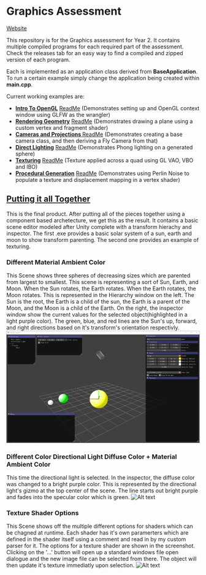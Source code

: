 # Graphics Assessment

[Website](https://bennybroseph.github.io/OpenGL_Graphics_Assessment/)

This repository is for the Graphics assessment for Year 2. It contains multiple compiled programs for each required part of the assessment. Check the releases tab for an easy way to find a compiled and zipped version of each program.

Each is implemented as an application class derived from <b>BaseApplication</b>. To run a certain example simply change the application being created within <b>main.cpp</b>.

Current working examples are:

- [<b>Intro To OpenGL</b>](https://github.com/bennybroseph/Year-2/releases/tag/1.0) [ReadMe](https://docs.google.com/document/d/1IJtbUiv4CHTNCCFirTcbIrJLG3M_SDe69oCyLwc9VXA/edit?usp=sharing) (Demonstrates setting up and OpenGL context window using GLFW as the wrangler)
- [<b>Rendering Geometry</b>](https://github.com/bennybroseph/Year-2/releases/tag/2.0) [ReadMe](https://docs.google.com/document/d/1CiJHh5O7DcQRhr8fZIBz0Rn27rjLUC5KNMHLDtJHbd0/edit?usp=sharing) (Demonstrates drawing a plane using a custom vertex and fragment shader)
- [<b>Cameras and Projections </b>](https://github.com/bennybroseph/Year-2/releases/tag/3.0) [ReadMe](https://docs.google.com/document/d/1a_Q5JioL1uQwTnFrGCcOtHEKER8AlBrvRzfOq5VKiBY/edit?usp=sharing) (Demonstrates creating a base camera class, and then deriving a Fly Camera from that)
- [<b>Direct Lighting</b>](https://github.com/bennybroseph/Year-2/releases/tag/4.0) [ReadMe](https://docs.google.com/document/d/1psDq-5ZGS4HmRJM-wTsZh7sAoNPN571RmVKBRjApkb8/edit?usp=sharing) (Demonstrates Phong lighting on a generated sphere)
- [<b>Texturing</b>](https://github.com/bennybroseph/Year-2/releases/tag/5.0) [ReadMe](https://docs.google.com/document/d/1hLMMU4T2_JenmmOphJ3VL_8IbrAM5NkgmmPMXekbGME/edit?usp=sharing) (Texture applied across a quad using GL VAO, VBO and IBO)
- [<b>Procedural Generation</b>](https://github.com/bennybroseph/Year-2/releases/tag/6.0) [ReadMe](https://docs.google.com/document/d/1psDq-5ZGS4HmRJM-wTsZh7sAoNPN571RmVKBRjApkb8/edit?usp=sharing) (Demonstrates using Perlin Noise to populate a texture and displacement mapping in a vertex shader)

## [<b>Putting it all Together</b>](https://github.com/bennybroseph/Year-2/releases/tag/Final)
This is the final product. After putting all of the pieces together using a component based archetecture, we get this as the result. It contains a basic scene editor modeled after Unity complete with a transform hierachy and inspector. The first .exe provides a basic solar system of a sun, earth and moon to show transform parenting. The second one provides an example of texturing.

### Different Material Ambient Color
This Scene shows three spheres of decreasing sizes which are parented from largest to smallest. This scene is representing a sort of Sun, Earth,  and Moon. When the Sun rotates, the Earth rotates. When the Earth rotates, the Moon rotates. This is represented in the Hierarchy window on the left. The Sun is the root, the Earth is a child of the sun, the Earth is a parent of the Moon, and the Moon is a child of the Earth. On the right, the inspector window show the current values for the selected object(highlighted in a light purple color). The green, blue, and red lines are the Sun's up, forward, and right directions based on it's transform's orientation respectivly.
![Alt text](Images/SolarSystemSun.gif?raw=true)
### Different Color Directional Light Diffuse Color + Material Ambient Color
This time the directional light is selected. In the inspector, the diffuse color was changed to a bright purple color. This is represented by the directional light's gizmo at the top center of the scene. The line starts out bright purple and fades into the specular color which is green.
![Alt text](Images/SolarSystemDirectionalLight.gif?raw=true)
### Texture Shader Options
This Scene shows off the multiple different options for shaders which can be chagned at runtime. Each shader has it's own paramerters which are defined in the shader itself using a comment and read in by my custom parser for it. The options for a texture shader are shown in the screenshot. Clicking on the '...' button will open up a standard windows file open dialogue and the new image file can be selected from there. The object will then update it's texture immediatly upon selection.
![Alt text](Images/ShaderTexture.gif?raw=true)
